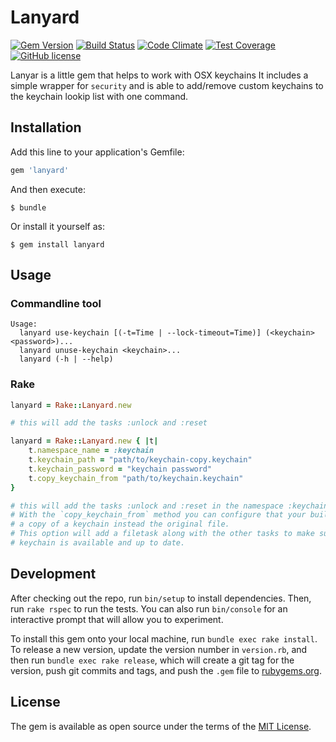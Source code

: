 # Lanyard

[![Gem Version](https://img.shields.io/gem/v/lanyard.svg)](http://badge.fury.io/rb/lanyard)
[![Build Status](https://travis-ci.org/wooga/lanyard.svg?branch=master)](https://travis-ci.org/wooga/lanyard)
[![Code Climate](https://codeclimate.com/github/wooga/lanyard/badges/gpa.svg)](https://codeclimate.com/github/wooga/lanyard)
[![Test Coverage](https://codeclimate.com/github/wooga/lanyard/badges/coverage.svg)](https://codeclimate.com/github/wooga/lanyard/coverage)
[![GitHub license](https://img.shields.io/badge/license-MIT-blue.svg)](https://raw.githubusercontent.com/wooga/lanyard/master/LICENSE.txt)

Lanyar is a little gem that helps to work with OSX keychains
It includes a simple wrapper for `security` and is able to add/remove custom keychains to the keychain lookip list with one command.

## Installation

Add this line to your application's Gemfile:

```ruby
gem 'lanyard'
```

And then execute:

    $ bundle

Or install it yourself as:

    $ gem install lanyard

## Usage

### Commandline tool
```
Usage:
  lanyard use-keychain [(-t=Time | --lock-timeout=Time)] (<keychain> <password>)...
  lanyard unuse-keychain <keychain>...
  lanyard (-h | --help)
```

### Rake
```ruby
lanyard = Rake::Lanyard.new

# this will add the tasks :unlock and :reset
```

```ruby
lanyard = Rake::Lanyard.new { |t|
	t.namespace_name = :keychain
	t.keychain_path = "path/to/keychain-copy.keychain"
	t.keychain_password = "keychain password"
	t.copy_keychain_from "path/to/keychain.keychain"
}

# this will add the tasks :unlock and :reset in the namespace :keychain
# With the `copy_keychain_from` method you can configure that your build works with 
# a copy of a keychain instead the original file.
# This option will add a filetask along with the other tasks to make sure that the 
# keychain is available and up to date.
```

## Development

After checking out the repo, run `bin/setup` to install dependencies. Then, run `rake rspec` to run the tests. You can also run `bin/console` for an interactive prompt that will allow you to experiment.

To install this gem onto your local machine, run `bundle exec rake install`. To release a new version, update the version number in `version.rb`, and then run `bundle exec rake release`, which will create a git tag for the version, push git commits and tags, and push the `.gem` file to [rubygems.org](https://rubygems.org).

## License

The gem is available as open source under the terms of the [MIT License](http://opensource.org/licenses/MIT).

